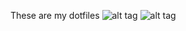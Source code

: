 These are my dotfiles
![alt tag](https://github.com/Gingernaut/dotfiles/blob/master/clean_desktop.png)
![alt tag](https://github.com/Gingernaut/dotfiles/blob/master/screenshot.png)